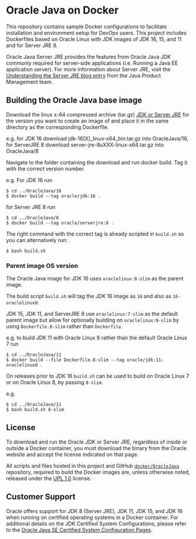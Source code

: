Oracle Java on Docker
=====
This repository contains sample Docker configurations to facilitate installation and environment setup for DevOps users. This project includes Dockerfiles based on Oracle Linux with JDK images of JDK 16, 15, and 11 and for Server JRE 8.

Oracle Java Server JRE provides the features from Oracle Java JDK commonly required for server-side applications (i.e. Running a Java EE application server). For more information about Server JRE, visit the [Understanding the Server JRE blog entry](https://blogs.oracle.com/java-platform-group/understanding-the-server-jre) from the Java Product Management team.

## Building the Oracle Java base image
Download the linux x-64 compressed archive (tar.gz) [JDK or Server JRE](https://www.oracle.com/javadownload) for the version you want to create an image of and place it in the same directory as the corresponding Dockerfile.

e.g. for JDK 16 download jdk-16[X]_linux-x64_bin.tar.gz into OracleJava/16, 
for ServerJRE 8 download server-jre-8uXXX-linux-x64.tar.gz into OracleJava/8

Navigate to the folder containing the download and run docker build. Tag it with the correct version number.

e.g. For JDK 16 run
```
$ cd ../OracleJava/16
$ docker build --tag oracle/jdk:16 .
```

for Server JRE 8 run
```
$ cd ../OracleJava/8
$ docker build --tag oracle/serverjre:8 .
```

The right command with the correct tag is already scripted in `build.sh` so you can alternatively run:
```
$ bash build.sh
```
### Parent image OS version

The Oracle Java image for JDK 16 uses `oraclelinux:8-slim` as the parent image.

The build script `build.sh` will tag the JDK 16 image as `16` and also as `16-oraclelinux8`.

JDK 15, JDK 11, and ServerJRE 8 use `oraclelinux:7-slim` as the default parent image but allow for optionally building on `oraclelinux:8-slim` by using `Dockerfile.8-slim` rather than `Dockerfile`.

e.g. to build JDK 11 with Oracle Linux 8 rather than the default Oracle Linux 7 run

```
$ cd ../OracleJava/11
$ docker build --file Dockerfile.8-slim --tag oracle/jdk:11-oraclelinux8 .
```
On releases prior to JDK 16 `build.sh` can be used to build on Oracle Linux 7 or on Oracle Linux 8, by passing `8-slim`.

e.g. 

```
$ cd ../OracleJava/11
$ bash build.sh 8-slim
```

## License
To download and run the Oracle JDK or Server JRE, regardless of inside or outside a Docker container, you must download the binary from the Oracle website and accept the license indicated on that page.

All scripts and files hosted in this project and GitHub [`docker/OracleJava`](./) repository, required to build the Docker images are, unless otherwise noted, released under the [UPL 1.0](https://oss.oracle.com/licenses/upl/) license.

## Customer Support
Oracle offers support for JDK 8 (Server JRE), JDK 11, JDK 15, and JDK 16 when running on certified operating systems in a Docker container. For additional details on the JDK Certified System Configurations, please refer to the [Oracle Java SE Certified System Configuration Pages](https://www.oracle.com/technetwork/java/javaseproducts/documentation/index.html#sysconfig).

